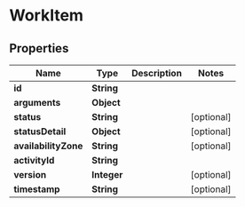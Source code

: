 
# WorkItem

## Properties
Name | Type | Description | Notes
------------ | ------------- | ------------- | -------------
**id** | **String** |  | 
**arguments** | **Object** |  | 
**status** | **String** |  |  [optional]
**statusDetail** | **Object** |  |  [optional]
**availabilityZone** | **String** |  |  [optional]
**activityId** | **String** |  | 
**version** | **Integer** |  |  [optional]
**timestamp** | **String** |  |  [optional]



